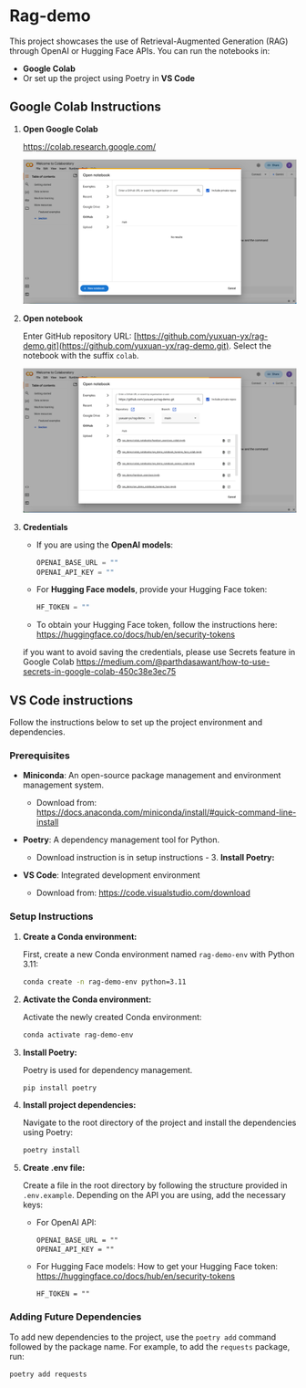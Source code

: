 # Rag-demo
This project showcases the use of Retrieval-Augmented Generation (RAG) through OpenAI or Hugging Face APIs. You can run the notebooks in:

- **Google Colab**
- Or set up the project using Poetry in **VS Code**

## Google Colab Instructions

1. **Open Google Colab**

   https://colab.research.google.com/

   ![google_colab_open_notebook](/image/google_colab_open_notebook.png)

2. **Open notebook**

    Enter GitHub repository URL: [https://github.com/yuxuan-yx/rag-demo.git](https://github.com/yuxuan-yx/rag-demo.git). Select the notebook with the suffix `colab`.

   ![google_colab_select_notebook](/image/google_colab_select_notebook.png)

3. **Credentials**
    - If you are using the **OpenAI models**:
        ```python
        OPENAI_BASE_URL = ""
        OPENAI_API_KEY = ""
        ```
    - For **Hugging Face models**, provide your Hugging Face token:
        ```python
        HF_TOKEN = ""
        ```
    - To obtain your Hugging Face token, follow the instructions here: https://huggingface.co/docs/hub/en/security-tokens

    if you want to avoid saving the credentials, please use Secrets feature in Google Colab
    https://medium.com/@parthdasawant/how-to-use-secrets-in-google-colab-450c38e3ec75

## VS Code instructions

Follow the instructions below to set up the project environment and dependencies.

### Prerequisites 

- **Miniconda**: An open-source package management and environment management system.

    - Download from: https://docs.anaconda.com/miniconda/install/#quick-command-line-install
- **Poetry**: A dependency management tool for Python.
    - Download instruction is in setup instructions - 3. **Install Poetry:**

- **VS Code**: Integrated development environment
    - Download from: 
    https://code.visualstudio.com/download

### Setup Instructions

1. **Create a Conda environment:**

    First, create a new Conda environment named `rag-demo-env` with Python 3.11:

    ```sh
    conda create -n rag-demo-env python=3.11
    ```

2. **Activate the Conda environment:**

    Activate the newly created Conda environment:

    ```sh
    conda activate rag-demo-env
    ```

3. **Install Poetry:**

    Poetry is used for dependency management.

    ```sh
    pip install poetry
    ```

4. **Install project dependencies:**

    Navigate to the root directory of the project and install the dependencies using Poetry:

    ```sh
    poetry install
    ```

5. **Create .env file:**

    Create a  file in the root directory by following the structure provided in `.env.example`. Depending on the API you are using, add the necessary keys:

    - For OpenAI API:
      ```
      OPENAI_BASE_URL = ""
      OPENAI_API_KEY = ""
      ```

    - For Hugging Face models:
      How to get your Hugging Face token: https://huggingface.co/docs/hub/en/security-tokens
      ```
      HF_TOKEN = ""
      ```


### Adding Future Dependencies

To add new dependencies to the project, use the `poetry add` command followed by the package name. For example, to add the `requests` package, run:

```
poetry add requests
```
